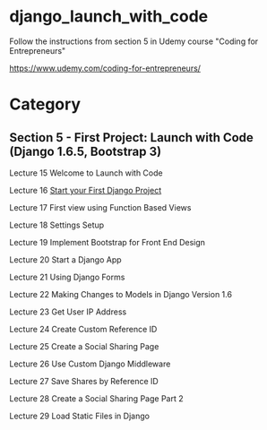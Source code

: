 django_launch_with_code
=======================

Follow the instructions from section 5 in Udemy course "Coding for Entrepreneurs"

https://www.udemy.com/coding-for-entrepreneurs/

# Category

## Section 5 - First Project: Launch with Code (Django 1.6.5, Bootstrap 3)

Lecture 15	Welcome to Launch with Code 

Lecture 16	[Start your First Django Project](../../tree/c44b4332ab5bc02cc4edf068d095bbe9ff64250c)

Lecture 17	First view using Function Based Views

Lecture 18	Settings Setup

Lecture 19	Implement Bootstrap for Front End Design

Lecture 20	Start a Django App

Lecture 21	Using Django Forms

Lecture 22	Making Changes to Models in Django Version 1.6

Lecture 23	Get User IP Address

Lecture 24	Create Custom Reference ID

Lecture 25	Create a Social Sharing Page

Lecture 26	Use Custom Django Middleware

Lecture 27	Save Shares by Reference ID

Lecture 28	Create a Social Sharing Page Part 2

Lecture 29	Load Static Files in Django




